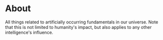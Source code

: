<!-- TITLE: Artificial -->
<!-- SUBTITLE: A quick summary of Artificial -->

# About

All things related to artificially occurring fundamentals in our universe. Note that this is not limited to humanity's impact, but also applies to any other intelligence's influence.
